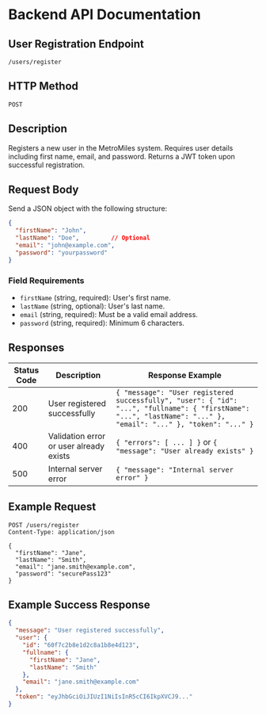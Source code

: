#  Backend API Documentation

## User Registration Endpoint

`/users/register`

## HTTP Method
`POST`
## Description

Registers a new user in the MetroMiles system. Requires user details including first name, email, and password. Returns a JWT token upon successful registration.

## Request Body

Send a JSON object with the following structure:

```json
{
  "firstName": "John",
  "lastName": "Doe",         // Optional
  "email": "john@example.com",
  "password": "yourpassword"
}
```

### Field Requirements

- `firstName` (string, required): User's first name.
- `lastName` (string, optional): User's last name.
- `email` (string, required): Must be a valid email address.
- `password` (string, required): Minimum 6 characters.

## Responses

| Status Code | Description                                 | Response Example                                      |
|-------------|---------------------------------------------|-------------------------------------------------------|
| 200         | User registered successfully                | `{ "message": "User registered successfully", "user": { "id": "...", "fullname": { "firstName": "...", "lastName": "..." }, "email": "..." }, "token": "..." }` |
| 400         | Validation error or user already exists     | `{ "errors": [ ... ] }` or `{ "message": "User already exists" }` |
| 500         | Internal server error                       | `{ "message": "Internal server error" }`              |

## Example Request

```http
POST /users/register
Content-Type: application/json

{
  "firstName": "Jane",
  "lastName": "Smith",
  "email": "jane.smith@example.com",
  "password": "securePass123"
}
```

## Example Success Response

```json
{
  "message": "User registered successfully",
  "user": {
    "id": "60f7c2b8e1d2c8a1b8e4d123",
    "fullname": {
      "firstName": "Jane",
      "lastName": "Smith"
    },
    "email": "jane.smith@example.com"
  },
  "token": "eyJhbGciOiJIUzI1NiIsInR5cCI6IkpXVCJ9..."
}
```
